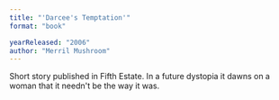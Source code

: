 ```yaml
---
title: "'Darcee's Temptation'"
format: "book"

yearReleased: "2006"
author: "Merril Mushroom"
---
```

Short story published in Fifth Estate. In a future  dystopia it dawns on a woman that it needn't be the way it was.
 